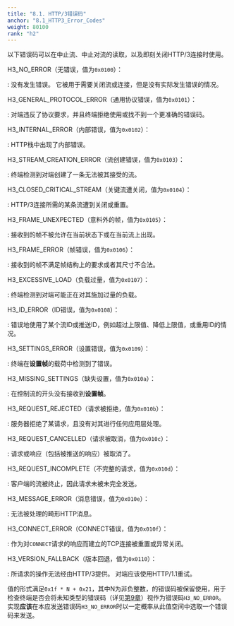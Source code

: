```yaml
---
title: "8.1. HTTP/3错误码"
anchor: "8.1_HTTP3_Error_Codes"
weight: 80100
rank: "h2"
---
```


以下错误码可以在中止流、中止对流的读取，以及即刻关闭HTTP/3连接时使用。

H3_NO_ERROR（无错误，值为`0x0100`）：

:   没有发生错误。
它被用于需要关闭流或连接，但是没有实际发生错误的情况。

H3_GENERAL_PROTOCOL_ERROR（通用协议错误，值为`0x0101`）：

:   对端违反了协议要求，并且终端拒绝使用或找不到一个更准确的错误码。

H3_INTERNAL_ERROR（内部错误，值为`0x0102`）：

:   HTTP栈中出现了内部错误。

H3_STREAM_CREATION_ERROR（流创建错误，值为`0x0103`）：

:   终端检测到对端创建了一条无法被其接受的流。

H3_CLOSED_CRITICAL_STREAM（关键流遭关闭，值为`0x0104`）：

:   HTTP/3连接所需的某条流遭到关闭或重置。

H3_FRAME_UNEXPECTED（意料外的帧，值为`0x0105`）：

:   接收到的帧不被允许在当前状态下或在当前流上出现。

H3_FRAME_ERROR（帧错误，值为`0x0106`）：

:   接收到的帧不满足帧结构上的要求或者其尺寸不合法。

H3_EXCESSIVE_LOAD（负载过量，值为`0x0107`）：

:   终端检测到对端可能正在对其施加过量的负载。

H3_ID_ERROR（ID错误，值为`0x0108`）：

:   错误地使用了某个流ID或推送ID，例如超过上限值、降低上限值，或重用ID的情况。

H3_SETTINGS_ERROR（设置错误，值为`0x0109`）：

:   终端在**设置帧**的载荷中检测到了错误。

H3_MISSING_SETTINGS（缺失设置，值为`0x010a`）：

:   在控制流的开头没有接收到**设置帧**。

H3_REQUEST_REJECTED（请求被拒绝，值为`0x010b`）：

:   服务器拒绝了某请求，且没有对其进行任何应用层处理。

H3_REQUEST_CANCELLED（请求被取消，值为`0x010c`）：

:   请求或响应（包括被推送的响应）被取消了。

H3_REQUEST_INCOMPLETE（不完整的请求，值为`0x010d`）：

:   客户端的流被终止，因此请求未被未完全发送。

H3_MESSAGE_ERROR（消息错误，值为`0x010e`）：

:   无法被处理的畸形HTTP消息。

H3_CONNECT_ERROR（CONNECT错误，值为`0x010f`）：

:   作为对`CONNECT`请求的响应而建立的TCP连接被重置或异常关闭。

H3_VERSION_FALLBACK（版本回退，值为`0x0110`）：

:   所请求的操作无法经由HTTP/3提供。
对端应该使用HTTP/1.1重试。

值的形式满足`0x1f * N + 0x21`，其中N为非负整数，的错误码被保留使用，用于检查终端是否会将未知类型的错误码（详见[第9章]()）视作为错误码`H3_NO_ERROR`。
实现**应该**在本应发送错误码`H3_NO_ERROR`时以一定概率从此值空间中选取一个错误码来发送。
